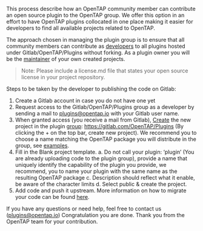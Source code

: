 This process describe how an OpenTAP community member can contribute an open source plugin to the OpenTAP group. We offer this option in an effort to have OpenTAP plugins collocated in one place making it easier for developers to find all available projects related to OpenTAP. 


The approach chosen in managing the plugin group is to ensure that all community members can contribute as [developers](https://docs.gitlab.com/ee/user/permissions.html#project-members-permissions) to all plugins hosted under Gitlab/OpenTAP/Plugins without forking. As a plugin owner you will be the [maintainer](https://docs.gitlab.com/ee/user/permissions.html#project-members-permissions) of your own created projects. 

> Note: Please include a license.md file that states your open source license in your project repository.

Steps to be taken by the developer to publishing the code on Gitlab: 
1)	Create a Gitlab account in case you do not have one yet
2)	Request access to the Gitlab/OpenTAP/Plugins group as a developer by sending a mail to plugins@opentap.io with your Gitlab user name.
3)	When granted access (you receive a mail from Gitlab), [Create](https://docs.gitlab.com/ee/gitlab-basics/create-project.html) the new project in the plugin [group](https://gitlab.com/OpenTAP/Plugins): https://gitlab.com/OpenTAP/Plugins (By clicking the + on the top bar, create new project). We recommend you to choose a name matching the OpenTAP package you will distribute in the group, see [examples](https://www.opentap.io/packages.html).
4)	Fill in the Blank project template.
    a.	Do not call your plugin: ‘plugin’ (You are already uploading code to the plugin group), provide a name that uniquely identify the capability of the plugin you provide, we recommend, you to name your plugin with the same name as the resulting OpenTAP package
    c.	Description should reflect what it enable, be aware of the character limits
    d.	Select public & create the project.
5)	Add code and push it upstream. More information on how to migrate your code can be found [here](https://docs.gitlab.com/ee/user/project/import/). 

If you have any questions or need help, feel free to contact us (plugins@opentap.io)
Congratulation you are done. Thank you from the OpenTAP team for your contribution.
